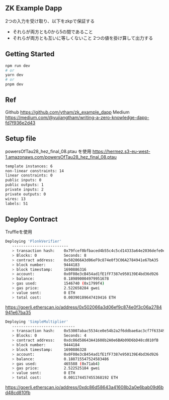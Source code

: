 ## ZK Example Dapp
2つの入力を受け取り、以下をzkpで保証する
- それらが両方とも0から5の間であること
- それらが両方とも互いに等しくないこと
2つの値を掛け算して出力する

## Getting Started
```bash
npm run dev
# or
yarn dev
# or
pnpm dev
```

## Ref
Github
https://github.com/ytham/zk_example_dapp
Medium
https://medium.com/@yujiangtham/writing-a-zero-knowledge-dapp-fd7f936e2d43

## Setup file
powersOfTau28_hez_final_08.ptau を使用
https://hermez.s3-eu-west-1.amazonaws.com/powersOfTau28_hez_final_08.ptau
```bash
template instances: 6
non-linear constraints: 14
linear constraints: 0
public inputs: 0
public outputs: 1
private inputs: 2
private outputs: 0
wires: 13
labels: 51
```

## Deploy Contract
Truffleを使用
```bash
Deploying 'PlonkVerifier'
   -------------------------
   > transaction hash:    0x79fcef0bfbaced4b55c4c5cd14333a64e2036defe0e4c687975a55c3798f7edd
   > Blocks: 0            Seconds: 8
   > contract address:    0x502066A3d06eF9c874e0f3C06A2784941e67bA35
   > block number:        9444183
   > block timestamp:     1690886316
   > account:             0x0F08e3cB454ad1fE1fF7387e950139E4bd36d926
   > balance:             0.189890004979951678
   > gas used:            1546740 (0x1799f4)
   > gas price:           2.522658284 gwei
   > value sent:          0 ETH
   > total cost:          0.00390189647419416 ETH
```
https://goerli.etherscan.io/address/0x502066a3d06ef9c874e0f3c06a2784941e67ba35
```bash
Deploying 'SimpleMultiplier'
   ----------------------------
   > transaction hash:    0x53007abac5534ce0e54b2a2f6ddbae6ac3cf7f63349f120f89d9c97777ff618f
   > Blocks: 0            Seconds: 4
   > contract address:    0xdc86d58643A41608b2A0e6BAb09D6bD48cd810fB
   > block number:        9444184
   > block timestamp:     1690886328
   > account:             0x0F08e3cB454ad1fE1fF7387e950139E4bd36d926
   > balance:             0.188715547524583486
   > gas used:            465588 (0x71ab4)
   > gas price:           2.522525184 gwei
   > value sent:          0 ETH
   > total cost:          0.001174457455368192 ETH
```
https://goerli.etherscan.io/address/0xdc86d58643a41608b2a0e6bab09d6bd48cd810fb